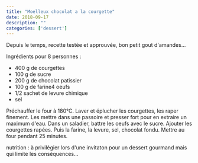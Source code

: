 ```yaml
---
title: "Moelleux chocolat a la courgette"
date: 2018-09-17
description: ""
categories: ['dessert']
---
```

Depuis le temps, recette test&eacute;e et approuv&eacute;e, bon petit gout d&#39;amandes...

Ingr&eacute;dients pour 8&nbsp;personnes :
- 400 g de courgettes
- 100 g de sucre
- 200 g de chocolat patissier
- 100 g de farine4 oeufs
- 1/2 sachet de levure chimique
- sel

Pr&eacute;chauffer le four &agrave; 180&deg;C. Laver et &eacute;plucher les courgettes, les raper finement. Les mettre dans une passoire et presser fort pour en extraire un maximum d&#39;eau. Dans un saladier, battre les oeufs avec le sucre. Ajouter les courgettes rap&eacute;es. Puis la farine, la levure, sel, chocolat fondu. Mettre au four pendant 25 minutes.

nutrition : &agrave; privil&eacute;gier lors d&#39;une invitaton pour un dessert gourmand mais qui limite les cons&eacute;quences...